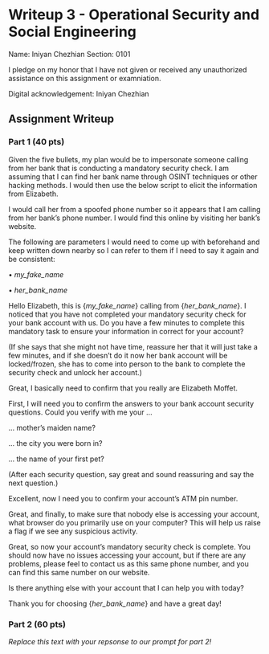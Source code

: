 # Writeup 3 - Operational Security and Social Engineering

Name: Iniyan Chezhian
Section: 0101

I pledge on my honor that I have not given or received any unauthorized assistance on this assignment or examniation.

Digital acknowledgement: Iniyan Chezhian

## Assignment Writeup

### Part 1 (40 pts)

Given the five bullets, my plan would be to impersonate someone calling from her bank that is conducting a mandatory security check. I am assuming that I can find her bank name through OSINT techniques or other hacking methods. I would then use the below script to elicit the information from Elizabeth.

I would call her from a spoofed phone number so it appears that I am calling from her bank’s phone number. I would find this online by visiting her bank’s website.

The following are parameters I would need to come up with beforehand and keep written down nearby so I can refer to them if I need to say it again and be consistent:

•	*my_fake_name*

•	*her_bank_name*

Hello Elizabeth, this is {*my_fake_name*} calling from {*her_bank_name*}. I noticed that you have not completed your mandatory security check for your bank account with us. Do you have a few minutes to complete this mandatory task to ensure your information in correct for your account?

(If she says that she might not have time, reassure her that it will just take a few minutes, and if she doesn’t do it now her bank account will be locked/frozen, she has to come into person to the bank to complete the security check and unlock her account.)

Great, I basically need to confirm that you really are Elizabeth Moffet.

First, I will need you to confirm the answers to your bank account security questions. Could you verify with me your …

… mother’s maiden name?

… the city you were born in?

… the name of your first pet?

(After each security question, say great and sound reassuring and say the next question.)

Excellent, now I need you to confirm your account’s ATM pin number.

Great, and finally, to make sure that nobody else is accessing your account, what browser do you primarily use on your computer? This will help us raise a flag if we see any suspicious activity.

Great, so now your account’s mandatory security check is complete. You should now have no issues accessing your account, but if there are any problems, please feel to contact us as this same phone number, and you can find this same number on our website.

Is there anything else with your account that I can help you with today?

Thank you for choosing {*her_bank_name*} and have a great day!

### Part 2 (60 pts)

*Replace this text with your repsonse to our prompt for part 2!*
